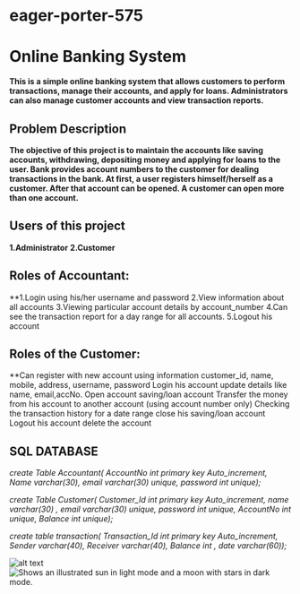 # eager-porter-575


# Online Banking System
**This is a simple online banking system that allows customers to perform transactions, manage their accounts, and apply for loans. Administrators can also manage customer accounts and view transaction reports.**

## Problem Description
**The objective of this project is to maintain the accounts like saving accounts, withdrawing, depositing money and applying for loans to the user. Bank provides account numbers to the customer for dealing transactions in the bank. At first, a user registers himself/herself as a customer. After that account can be opened. A customer can open more than one account.**

## Users of this project
**1.Administrator**
**2.Customer**

## Roles of Accountant:
**1.Login using his/her username and password
2.View information about all accounts
3.Viewing particular account details by account_number
4.Can see the transaction report for a day range for all accounts.
5.Logout his account

## Roles of the Customer:
**Can register with new account using information customer_id, name, mobile, address, username, password
Login his account
update details like name, email,accNo.
Open account saving/loan account
Transfer the money from his account to another account (using account number only)
Checking the transaction history for a date range
close his saving/loan account
Logout his account
delete the account




## SQL DATABASE

*create Table Accountant(
AccountNo int primary key Auto_increment,
Name varchar(30),
email varchar(30) unique, 
password int unique);*

*create Table Customer(
Customer_Id int primary key Auto_increment, 
name varchar(30) ,
email varchar(30) unique,
password int unique,
AccountNo int unique,
Balance int unique);*

*create table transaction(
Transaction_Id int primary key Auto_increment,
Sender varchar(40), 
Receiver varchar(40),
Balance int ,
date varchar(60));*


![alt text](br/ER.png "ER_Diagram")
<picture>
  <source media="(prefers-color-scheme: dark)" srcset="https://github.com/Monazir7866/eager-porter-575/blob/main/b2/ER.png">
  <source media="(prefers-color-scheme: light)" srcset="https://github.com/Monazir7866/eager-porter-575/blob/main/b2/ER.png">
  <img alt="Shows an illustrated sun in light mode and a moon with stars in dark mode." src="https://github.com/Monazir7866/eager-porter-575/blob/main/b2/ER.png">
</picture>

